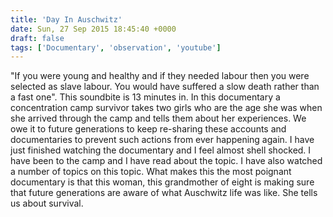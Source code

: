 ```yaml
---
title: 'Day In Auschwitz'
date: Sun, 27 Sep 2015 18:45:40 +0000
draft: false
tags: ['Documentary', 'observation', 'youtube']
---
```


"If you were young and healthy and if they needed labour then you were selected as slave labour. You would have suffered a slow death rather than a fast one". This soundbite is 13 minutes in. In this documentary a concentration camp survivor takes two girls who are the age she was when she arrived through the camp and tells them about her experiences. We owe it to future generations to keep re-sharing these accounts and documentaries to prevent such actions from ever happening again. I have just finished watching the documentary and I feel almost shell shocked. I have been to the camp and I have read about the topic. I have also watched a number of topics on this topic. What makes this the most poignant documentary is that this woman, this grandmother of eight is making sure that future generations are aware of what Auschwitz life was like. She tells us about survival.